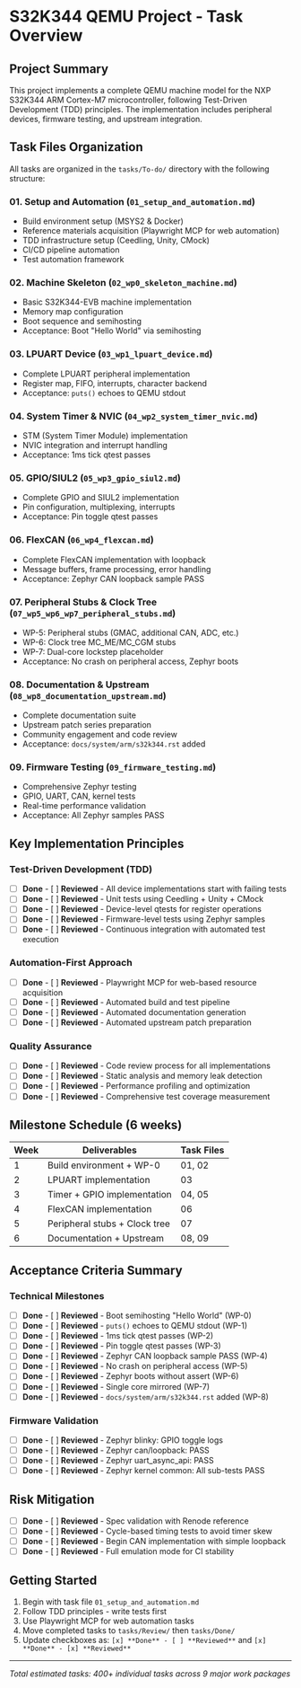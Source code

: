 # S32K344 QEMU Project - Task Overview

## Project Summary
This project implements a complete QEMU machine model for the NXP S32K344 ARM Cortex-M7 microcontroller, following Test-Driven Development (TDD) principles. The implementation includes peripheral devices, firmware testing, and upstream integration.

## Task Files Organization
All tasks are organized in the `tasks/To-do/` directory with the following structure:

### 01. Setup and Automation (`01_setup_and_automation.md`)
- Build environment setup (MSYS2 & Docker)
- Reference materials acquisition (Playwright MCP for web automation)
- TDD infrastructure setup (Ceedling, Unity, CMock)
- CI/CD pipeline automation
- Test automation framework

### 02. Machine Skeleton (`02_wp0_skeleton_machine.md`)
- Basic S32K344-EVB machine implementation
- Memory map configuration
- Boot sequence and semihosting
- Acceptance: Boot "Hello World" via semihosting

### 03. LPUART Device (`03_wp1_lpuart_device.md`)
- Complete LPUART peripheral implementation
- Register map, FIFO, interrupts, character backend
- Acceptance: `puts()` echoes to QEMU stdout

### 04. System Timer & NVIC (`04_wp2_system_timer_nvic.md`)
- STM (System Timer Module) implementation
- NVIC integration and interrupt handling
- Acceptance: 1ms tick qtest passes

### 05. GPIO/SIUL2 (`05_wp3_gpio_siul2.md`)
- Complete GPIO and SIUL2 implementation
- Pin configuration, multiplexing, interrupts
- Acceptance: Pin toggle qtest passes

### 06. FlexCAN (`06_wp4_flexcan.md`)
- Complete FlexCAN implementation with loopback
- Message buffers, frame processing, error handling
- Acceptance: Zephyr CAN loopback sample PASS

### 07. Peripheral Stubs & Clock Tree (`07_wp5_wp6_wp7_peripheral_stubs.md`)
- WP-5: Peripheral stubs (GMAC, additional CAN, ADC, etc.)
- WP-6: Clock tree MC_ME/MC_CGM stubs
- WP-7: Dual-core lockstep placeholder
- Acceptance: No crash on peripheral access, Zephyr boots

### 08. Documentation & Upstream (`08_wp8_documentation_upstream.md`)
- Complete documentation suite
- Upstream patch series preparation
- Community engagement and code review
- Acceptance: `docs/system/arm/s32k344.rst` added

### 09. Firmware Testing (`09_firmware_testing.md`)
- Comprehensive Zephyr testing
- GPIO, UART, CAN, kernel tests
- Real-time performance validation
- Acceptance: All Zephyr samples PASS

## Key Implementation Principles

### Test-Driven Development (TDD)
- [ ] **Done** - [ ] **Reviewed** - All device implementations start with failing tests
- [ ] **Done** - [ ] **Reviewed** - Unit tests using Ceedling + Unity + CMock
- [ ] **Done** - [ ] **Reviewed** - Device-level qtests for register operations
- [ ] **Done** - [ ] **Reviewed** - Firmware-level tests using Zephyr samples
- [ ] **Done** - [ ] **Reviewed** - Continuous integration with automated test execution

### Automation-First Approach
- [ ] **Done** - [ ] **Reviewed** - Playwright MCP for web-based resource acquisition
- [ ] **Done** - [ ] **Reviewed** - Automated build and test pipeline
- [ ] **Done** - [ ] **Reviewed** - Automated documentation generation
- [ ] **Done** - [ ] **Reviewed** - Automated upstream patch preparation

### Quality Assurance
- [ ] **Done** - [ ] **Reviewed** - Code review process for all implementations
- [ ] **Done** - [ ] **Reviewed** - Static analysis and memory leak detection
- [ ] **Done** - [ ] **Reviewed** - Performance profiling and optimization
- [ ] **Done** - [ ] **Reviewed** - Comprehensive test coverage measurement

## Milestone Schedule (6 weeks)

| Week | Deliverables | Task Files |
|------|-------------|------------|
| 1 | Build environment + WP-0 | 01, 02 |
| 2 | LPUART implementation | 03 |
| 3 | Timer + GPIO implementation | 04, 05 |
| 4 | FlexCAN implementation | 06 |
| 5 | Peripheral stubs + Clock tree | 07 |
| 6 | Documentation + Upstream | 08, 09 |

## Acceptance Criteria Summary

### Technical Milestones
- [ ] **Done** - [ ] **Reviewed** - Boot semihosting "Hello World" (WP-0)
- [ ] **Done** - [ ] **Reviewed** - `puts()` echoes to QEMU stdout (WP-1)
- [ ] **Done** - [ ] **Reviewed** - 1ms tick qtest passes (WP-2)
- [ ] **Done** - [ ] **Reviewed** - Pin toggle qtest passes (WP-3)
- [ ] **Done** - [ ] **Reviewed** - Zephyr CAN loopback sample PASS (WP-4)
- [ ] **Done** - [ ] **Reviewed** - No crash on peripheral access (WP-5)
- [ ] **Done** - [ ] **Reviewed** - Zephyr boots without assert (WP-6)
- [ ] **Done** - [ ] **Reviewed** - Single core mirrored (WP-7)
- [ ] **Done** - [ ] **Reviewed** - `docs/system/arm/s32k344.rst` added (WP-8)

### Firmware Validation
- [ ] **Done** - [ ] **Reviewed** - Zephyr blinky: GPIO toggle logs
- [ ] **Done** - [ ] **Reviewed** - Zephyr can/loopback: PASS
- [ ] **Done** - [ ] **Reviewed** - Zephyr uart_async_api: PASS
- [ ] **Done** - [ ] **Reviewed** - Zephyr kernel common: All sub-tests PASS

## Risk Mitigation
- [ ] **Done** - [ ] **Reviewed** - Spec validation with Renode reference
- [ ] **Done** - [ ] **Reviewed** - Cycle-based timing tests to avoid timer skew
- [ ] **Done** - [ ] **Reviewed** - Begin CAN implementation with simple loopback
- [ ] **Done** - [ ] **Reviewed** - Full emulation mode for CI stability

## Getting Started
1. Begin with task file `01_setup_and_automation.md`
2. Follow TDD principles - write tests first
3. Use Playwright MCP for web automation tasks
4. Move completed tasks to `tasks/Review/` then `tasks/Done/`
5. Update checkboxes as: `[x] **Done** - [ ] **Reviewed**` and `[x] **Done** - [x] **Reviewed**`

---
*Total estimated tasks: 400+ individual tasks across 9 major work packages* 